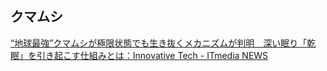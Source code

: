 ## クマムシ

[“地球最強”クマムシが極限状態でも生き抜くメカニズムが判明　深い眠り「乾眠」を引き起こす仕組みとは：Innovative Tech - ITmedia NEWS](https://www.itmedia.co.jp/news/articles/2401/25/news051.html)
